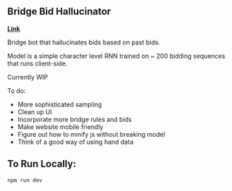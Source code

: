 ## Bridge Bid Hallucinator
**[Link](https://bbh-amber.vercel.app/)**

Bridge bot that hallucinates bids based on past bids.

Model is a simple character level RNN trained on ~ 200 bidding sequences that runs client-side.


Currently WIP

To do:
- More sophisticated sampling
- Clean up UI
- Incorporate more bridge rules and bids
- Make website mobile friendly
- Figure out how to minify js without breaking model
- Think of a good way of using hand data


## To Run Locally:

```bash
npm run dev
```
